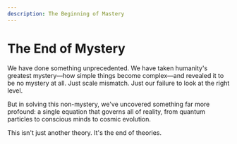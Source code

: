 ```yaml
---
description: The Beginning of Mastery
---
```


# The End of Mystery

We have done something unprecedented. We have taken humanity's greatest mystery—how simple things become complex—and revealed it to be no mystery at all. Just scale mismatch. Just our failure to look at the right level.

But in solving this non-mystery, we've uncovered something far more profound: a single equation that governs all of reality, from quantum particles to conscious minds to cosmic evolution.

This isn't just another theory. It's the end of theories.
